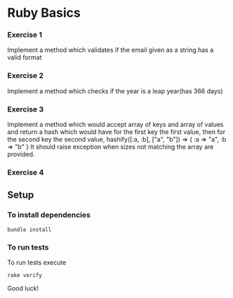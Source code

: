 # Ruby Basics

### Exercise 1

Implement a method which validates if the email given as a string has a valid format

### Exercise 2

Implement a method which checks if the year is a leap year(has 366 days)

### Exercise 3

Implement a method which would accept array of keys and array of values
and return a hash which would have for the first key the first value, then for the second key the second value, 
hashify([:a, :b], ["a", "b"]) => { :a => "a", :b => "b" }
It should raise exception when sizes not matching the array are provided.

### Exercise 4



## Setup

### To install dependencies

    bundle install

### To run tests

To run tests execute

    rake verify

Good luck!
